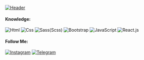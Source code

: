 [![Header](https://res.cloudinary.com/practicaldev/image/fetch/s--GAD4mcod--/c_imagga_scale,f_auto,fl_progressive,h_900,q_auto,w_1600/https://dev-to-uploads.s3.amazonaws.com/i/eb0ifoujbqbutfj8bknw.jpg)]()

#### Knowledge:
![Html](https://img.shields.io/badge/-Html-000000?style=for-the-badge&logo=html&logoColor=E9D54D)
![Css](https://img.shields.io/badge/-Css-000000?style=for-the-badge&logo=html&logoColor=000000)
![Sass(Scss)](https://img.shields.io/badge/-Sass(Scss)-000000?style=for-the-badge&logo=html&logoColor=E74C3C)
![Bootstrap](https://img.shields.io/badge/-Bootstrap-000000?style=for-the-badge&logo=html&logoColor=E9D54D)
![JavaScript](https://img.shields.io/badge/-JavaScript-000000?style=for-the-badge&logo=html&logoColor=E9D54D)
![React.js](https://img.shields.io/badge/-React-000000?style=for-the-badge&logo=html&logoColor=E9D54D)
#### Follow Me:
[![Instagram](https://img.shields.io/badge/-Instagram-000000?style=for-the-badge&logo=instagram&logoColor=FF8B00)](https://www.instagram.com/artyom__vardanyan/?r=nametag)
[![Telegram](https://img.shields.io/badge/-Telegram-000000?style=for-the-badge&logo=telegram&logoColor=27A0D9)](https://t.me/ArtyomVardanyan)
